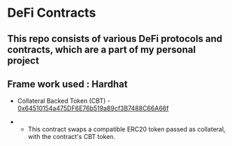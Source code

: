 # DeFi Contracts

## This repo consists of various DeFi protocols and contracts, which are a part of my personal project

## Frame work used : Hardhat

-   Collateral Backed Token (CBT) - [0x64510154a475DF6E76b519a89cf3B7488C66A66f](https://goerli.etherscan.io/address/0x64510154a475DF6E76b519a89cf3B7488C66A66f#code)

-   -   This contract swaps a compatible ERC20 token passed as collateral, with the contract's CBT token.
